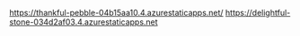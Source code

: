 https://thankful-pebble-04b15aa10.4.azurestaticapps.net/
https://delightful-stone-034d2af03.4.azurestaticapps.net 
